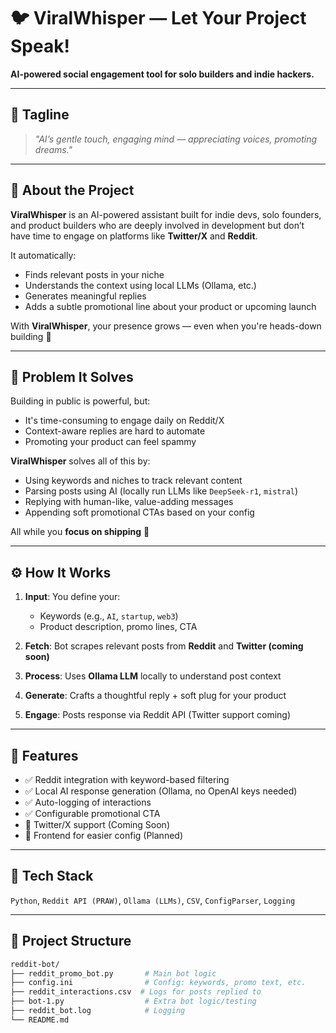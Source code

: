 # 🐦 ViralWhisper — Let Your Project Speak!

**AI-powered social engagement tool for solo builders and indie hackers.**

---

## 📌 Tagline

> *"AI’s gentle touch, engaging mind — appreciating voices, promoting dreams."*

---

## 🚀 About the Project

**ViralWhisper** is an AI-powered assistant built for indie devs, solo founders, and product builders who are deeply involved in development but don’t have time to engage on platforms like **Twitter/X** and **Reddit**.

It automatically:
- Finds relevant posts in your niche
- Understands the context using local LLMs (Ollama, etc.)
- Generates meaningful replies
- Adds a subtle promotional line about your product or upcoming launch

With **ViralWhisper**, your presence grows — even when you're heads-down building 🚧

---

## 🧩 Problem It Solves

Building in public is powerful, but:

- It's time-consuming to engage daily on Reddit/X
- Context-aware replies are hard to automate
- Promoting your product can feel spammy

**ViralWhisper** solves all of this by:
- Using keywords and niches to track relevant content
- Parsing posts using AI (locally run LLMs like `DeepSeek-r1`, `mistral`)
- Replying with human-like, value-adding messages
- Appending soft promotional CTAs based on your config

All while you **focus on shipping** 🚢

---

## ⚙️ How It Works

1. **Input**: You define your:
   - Keywords (e.g., `AI`, `startup`, `web3`)
   - Product description, promo lines, CTA

2. **Fetch**: Bot scrapes relevant posts from **Reddit** and **Twitter (coming soon)**

3. **Process**: Uses **Ollama LLM** locally to understand post context

4. **Generate**: Crafts a thoughtful reply + soft plug for your product

5. **Engage**: Posts response via Reddit API (Twitter support coming)

---

## 🧪 Features

- ✅ Reddit integration with keyword-based filtering
- ✅ Local AI response generation (Ollama, no OpenAI keys needed)
- ✅ Auto-logging of interactions
- ✅ Configurable promotional CTA
- 🚧 Twitter/X support (Coming Soon)
- 🚧 Frontend for easier config (Planned)

---

## 🔧 Tech Stack

`Python`, `Reddit API (PRAW)`, `Ollama (LLMs)`, `CSV`, `ConfigParser`, `Logging`

---

## 🧱 Project Structure

```bash
reddit-bot/
├── reddit_promo_bot.py       # Main bot logic
├── config.ini                # Config: keywords, promo text, etc.
├── reddit_interactions.csv  # Logs for posts replied to
├── bot-1.py                  # Extra bot logic/testing
├── reddit_bot.log            # Logging
└── README.md
